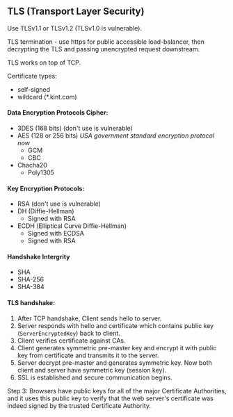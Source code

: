 TLS (Transport Layer Security)
-

Use TLSv1.1 or TLSv1.2 (TLSv1.0 is vulnerable).

TLS termination - use https for public accessible load-balancer,
then decrypting the TLS and passing unencrypted request downstream.

TLS works on top of TCP.

Certificate types:
* self-signed
* wildcard (*.kint.com)

#### Data Encryption Protocols Cipher:

* 3DES (168 bits) (don't use is vulnerable)
* AES (128 or 256 bits)
  *USA government standard encryption protocol now*
  * GCM
  * CBC
* Chacha20
  * Poly1305

#### Key Encryption Protocols:

* RSA (don't use is vulnerable)
* DH (Diffie-Hellman)
  * Signed with RSA
* ECDH (Elliptical Curve Diffie-Hellman)
  * Signed with ECDSA
  * Signed with RSA

#### Handshake Intergrity

* SHA
* SHA-256
* SHA-384

#### TLS handshake:

1. After TCP handshake, Client sends hello to server.
2. Server responds with hello and certificate
   which contains public key (`ServerEncryptedKey`) back to client.
3. Client verifies certificate against CAs.
4. Client generates symmetric pre-master key and encrypt it with public key from certificate
   and transmits it to the server.
5. Server decrypt pre-master and generates symmetric key.
   Now both client and server have symmetric key (session key).
5. SSL is established and secure communication begins.

Step 3:
Browsers have public keys for all of the major Certificate Authorities,
and it uses this public key to verify that the web server's certificate
was indeed signed by the trusted Certificate Authority.
